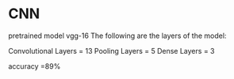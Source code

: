 # CNN
pretrained model vgg-16
The following are the layers of the model:

Convolutional Layers = 13
Pooling Layers = 5
Dense Layers = 3


accuracy =89%
